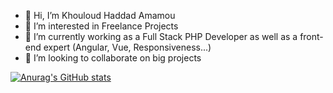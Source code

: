 - 👋 Hi, I’m Khouloud Haddad Amamou
- 👀 I’m interested in Freelance Projects
- 🌱 I’m currently working as a Full Stack PHP Developer as well as a front-end expert (Angular, Vue, Responsiveness...)
- 💞️ I’m looking to collaborate on big projects

<!---
khouloudamamou88/khouloudamamou88 is a ✨ special ✨ repository because its `README.md` (this file) appears on your GitHub profile.
You can click the Preview link to take a look at your changes.
--->
[![Anurag's GitHub stats](https://github-readme-stats.vercel.app/api?username=anuraghazra)](https://github.com/anuraghazra/github-readme-stats)

